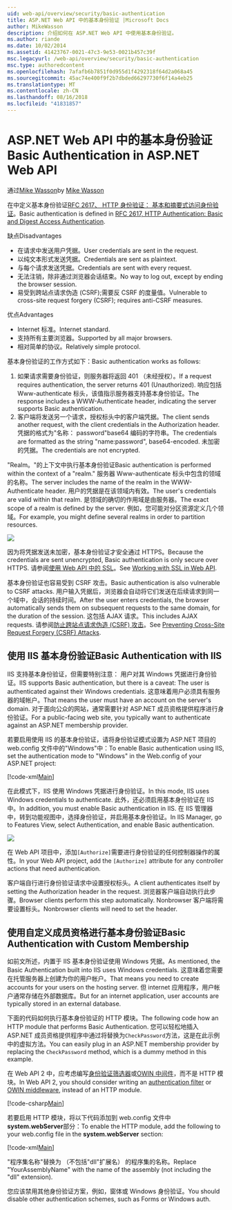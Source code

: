```yaml
---
uid: web-api/overview/security/basic-authentication
title: ASP.NET Web API 中的基本身份验证 |Microsoft Docs
author: MikeWasson
description: 介绍如何在 ASP.NET Web API 中使用基本身份验证。
ms.author: riande
ms.date: 10/02/2014
ms.assetid: 41423767-0021-47c3-9e53-0021b457c39f
msc.legacyurl: /web-api/overview/security/basic-authentication
msc.type: authoredcontent
ms.openlocfilehash: 7afafb6b7851f0d955d1f4292318f64d2a068a45
ms.sourcegitcommit: 45ac74e400f9f2b7dbded66297730f6f14a4eb25
ms.translationtype: MT
ms.contentlocale: zh-CN
ms.lasthandoff: 08/16/2018
ms.locfileid: "41831857"
---
```

<a name="basic-authentication-in-aspnet-web-api"></a><span data-ttu-id="37904-103">ASP.NET Web API 中的基本身份验证</span><span class="sxs-lookup"><span data-stu-id="37904-103">Basic Authentication in ASP.NET Web API</span></span>
====================
<span data-ttu-id="37904-104">通过[Mike Wasson](https://github.com/MikeWasson)</span><span class="sxs-lookup"><span data-stu-id="37904-104">by [Mike Wasson](https://github.com/MikeWasson)</span></span>

<span data-ttu-id="37904-105">在中定义基本身份验证[RFC 2617、 HTTP 身份验证： 基本和摘要式访问身份验证](http://www.ietf.org/rfc/rfc2617.txt)。</span><span class="sxs-lookup"><span data-stu-id="37904-105">Basic authentication is defined in [RFC 2617, HTTP Authentication: Basic and Digest Access Authentication](http://www.ietf.org/rfc/rfc2617.txt).</span></span>

<span data-ttu-id="37904-106">缺点</span><span class="sxs-lookup"><span data-stu-id="37904-106">Disadvantages</span></span>

- <span data-ttu-id="37904-107">在请求中发送用户凭据。</span><span class="sxs-lookup"><span data-stu-id="37904-107">User credentials are sent in the request.</span></span>
- <span data-ttu-id="37904-108">以纯文本形式发送凭据。</span><span class="sxs-lookup"><span data-stu-id="37904-108">Credentials are sent as plaintext.</span></span>
- <span data-ttu-id="37904-109">与每个请求发送凭据。</span><span class="sxs-lookup"><span data-stu-id="37904-109">Credentials are sent with every request.</span></span>
- <span data-ttu-id="37904-110">无法注销，除非通过浏览器会话结束。</span><span class="sxs-lookup"><span data-stu-id="37904-110">No way to log out, except by ending the browser session.</span></span>
- <span data-ttu-id="37904-111">易受到跨站点请求伪造 (CSRF);需要反 CSRF 的度量值。</span><span class="sxs-lookup"><span data-stu-id="37904-111">Vulnerable to cross-site request forgery (CSRF); requires anti-CSRF measures.</span></span>

<span data-ttu-id="37904-112">优点</span><span class="sxs-lookup"><span data-stu-id="37904-112">Advantages</span></span>

- <span data-ttu-id="37904-113">Internet 标准。</span><span class="sxs-lookup"><span data-stu-id="37904-113">Internet standard.</span></span>
- <span data-ttu-id="37904-114">支持所有主要浏览器。</span><span class="sxs-lookup"><span data-stu-id="37904-114">Supported by all major browsers.</span></span>
- <span data-ttu-id="37904-115">相对简单的协议。</span><span class="sxs-lookup"><span data-stu-id="37904-115">Relatively simple protocol.</span></span>

<span data-ttu-id="37904-116">基本身份验证的工作方式如下：</span><span class="sxs-lookup"><span data-stu-id="37904-116">Basic authentication works as follows:</span></span>

1. <span data-ttu-id="37904-117">如果请求需要身份验证，则服务器将返回 401 （未经授权）。</span><span class="sxs-lookup"><span data-stu-id="37904-117">If a request requires authentication, the server returns 401 (Unauthorized).</span></span> <span data-ttu-id="37904-118">响应包括 Www-authenticate 标头，该值指示服务器支持基本身份验证。</span><span class="sxs-lookup"><span data-stu-id="37904-118">The response includes a WWW-Authenticate header, indicating the server supports Basic authentication.</span></span>
2. <span data-ttu-id="37904-119">客户端将发送另一个请求，授权标头中的客户端凭据。</span><span class="sxs-lookup"><span data-stu-id="37904-119">The client sends another request, with the client credentials in the Authorization header.</span></span> <span data-ttu-id="37904-120">凭据的格式为"名称： password"base64 编码的字符串。</span><span class="sxs-lookup"><span data-stu-id="37904-120">The credentials are formatted as the string "name:password", base64-encoded.</span></span> <span data-ttu-id="37904-121">未加密的凭据。</span><span class="sxs-lookup"><span data-stu-id="37904-121">The credentials are not encrypted.</span></span>

<span data-ttu-id="37904-122">"Realm。"的上下文中执行基本身份验证</span><span class="sxs-lookup"><span data-stu-id="37904-122">Basic authentication is performed within the context of a "realm."</span></span> <span data-ttu-id="37904-123">服务器 Www-authenticate 标头中包含的领域的名称。</span><span class="sxs-lookup"><span data-stu-id="37904-123">The server includes the name of the realm in the WWW-Authenticate header.</span></span> <span data-ttu-id="37904-124">用户的凭据是在该领域内有效。</span><span class="sxs-lookup"><span data-stu-id="37904-124">The user's credentials are valid within that realm.</span></span> <span data-ttu-id="37904-125">是领域的确切的作用域是由服务器。</span><span class="sxs-lookup"><span data-stu-id="37904-125">The exact scope of a realm is defined by the server.</span></span> <span data-ttu-id="37904-126">例如，您可能对分区资源定义几个领域。</span><span class="sxs-lookup"><span data-stu-id="37904-126">For example, you might define several realms in order to partition resources.</span></span>

![](basic-authentication/_static/image1.png)

<span data-ttu-id="37904-127">因为将凭据发送未加密，基本身份验证才安全通过 HTTPS。</span><span class="sxs-lookup"><span data-stu-id="37904-127">Because the credentials are sent unencrypted, Basic authentication is only secure over HTTPS.</span></span> <span data-ttu-id="37904-128">请参阅[使用 Web API 中的 SSL](working-with-ssl-in-web-api.md)。</span><span class="sxs-lookup"><span data-stu-id="37904-128">See [Working with SSL in Web API](working-with-ssl-in-web-api.md).</span></span>

<span data-ttu-id="37904-129">基本身份验证也容易受到 CSRF 攻击。</span><span class="sxs-lookup"><span data-stu-id="37904-129">Basic authentication is also vulnerable to CSRF attacks.</span></span> <span data-ttu-id="37904-130">用户输入凭据后，浏览器会自动将它们发送在后续请求到同一个域中，会话的持续时间。</span><span class="sxs-lookup"><span data-stu-id="37904-130">After the user enters credentials, the browser automatically sends them on subsequent requests to the same domain, for the duration of the session.</span></span> <span data-ttu-id="37904-131">这包括 AJAX 请求。</span><span class="sxs-lookup"><span data-stu-id="37904-131">This includes AJAX requests.</span></span> <span data-ttu-id="37904-132">请参阅[防止跨站点请求伪造 (CSRF) 攻击](preventing-cross-site-request-forgery-csrf-attacks.md)。</span><span class="sxs-lookup"><span data-stu-id="37904-132">See [Preventing Cross-Site Request Forgery (CSRF) Attacks](preventing-cross-site-request-forgery-csrf-attacks.md).</span></span>

## <a name="basic-authentication-with-iis"></a><span data-ttu-id="37904-133">使用 IIS 基本身份验证</span><span class="sxs-lookup"><span data-stu-id="37904-133">Basic Authentication with IIS</span></span>

<span data-ttu-id="37904-134">IIS 支持基本身份验证，但需要特别注意： 用户对其 Windows 凭据进行身份验证。</span><span class="sxs-lookup"><span data-stu-id="37904-134">IIS supports Basic authentication, but there is a caveat: The user is authenticated against their Windows credentials.</span></span> <span data-ttu-id="37904-135">这意味着用户必须具有服务器的域帐户。</span><span class="sxs-lookup"><span data-stu-id="37904-135">That means the user must have an account on the server's domain.</span></span> <span data-ttu-id="37904-136">对于面向公众的网站，通常需要针对 ASP.NET 成员资格提供程序进行身份验证。</span><span class="sxs-lookup"><span data-stu-id="37904-136">For a public-facing web site, you typically want to authenticate against an ASP.NET membership provider.</span></span>

<span data-ttu-id="37904-137">若要启用使用 IIS 的基本身份验证，请将身份验证模式设置为 ASP.NET 项目的 web.config 文件中的"Windows"中：</span><span class="sxs-lookup"><span data-stu-id="37904-137">To enable Basic authentication using IIS, set the authentication mode to "Windows" in the Web.config of your ASP.NET project:</span></span>

[!code-xml[Main](basic-authentication/samples/sample1.xml)]

<span data-ttu-id="37904-138">在此模式下，IIS 使用 Windows 凭据进行身份验证。</span><span class="sxs-lookup"><span data-stu-id="37904-138">In this mode, IIS uses Windows credentials to authenticate.</span></span> <span data-ttu-id="37904-139">此外，还必须启用基本身份验证在 IIS 中。</span><span class="sxs-lookup"><span data-stu-id="37904-139">In addition, you must enable Basic authentication in IIS.</span></span> <span data-ttu-id="37904-140">在 IIS 管理器中，转到功能视图中，选择身份验证，并启用基本身份验证。</span><span class="sxs-lookup"><span data-stu-id="37904-140">In IIS Manager, go to Features View, select Authentication, and enable Basic authentication.</span></span>

![](basic-authentication/_static/image2.png)

<span data-ttu-id="37904-141">在 Web API 项目中，添加`[Authorize]`需要进行身份验证的任何控制器操作的属性。</span><span class="sxs-lookup"><span data-stu-id="37904-141">In your Web API project, add the `[Authorize]` attribute for any controller actions that need authentication.</span></span>

<span data-ttu-id="37904-142">客户端自行进行身份验证请求中设置授权标头。</span><span class="sxs-lookup"><span data-stu-id="37904-142">A client authenticates itself by setting the Authorization header in the request.</span></span> <span data-ttu-id="37904-143">浏览器客户端自动执行此步骤。</span><span class="sxs-lookup"><span data-stu-id="37904-143">Browser clients perform this step automatically.</span></span> <span data-ttu-id="37904-144">Nonbrowser 客户端将需要设置标头。</span><span class="sxs-lookup"><span data-stu-id="37904-144">Nonbrowser clients will need to set the header.</span></span>

## <a name="basic-authentication-with-custom-membership"></a><span data-ttu-id="37904-145">使用自定义成员资格进行基本身份验证</span><span class="sxs-lookup"><span data-stu-id="37904-145">Basic Authentication with Custom Membership</span></span>

<span data-ttu-id="37904-146">如前文所述，内置于 IIS 基本身份验证使用 Windows 凭据。</span><span class="sxs-lookup"><span data-stu-id="37904-146">As mentioned, the Basic Authentication built into IIS uses Windows credentials.</span></span> <span data-ttu-id="37904-147">这意味着您需要在托管服务器上创建为你的用户帐户。</span><span class="sxs-lookup"><span data-stu-id="37904-147">That means you need to create accounts for your users on the hosting server.</span></span> <span data-ttu-id="37904-148">但 internet 应用程序，用户帐户通常存储在外部数据库。</span><span class="sxs-lookup"><span data-stu-id="37904-148">But for an internet application, user accounts are typically stored in an external database.</span></span>

<span data-ttu-id="37904-149">下面的代码如何执行基本身份验证的 HTTP 模块。</span><span class="sxs-lookup"><span data-stu-id="37904-149">The following code how an HTTP module that performs Basic Authentication.</span></span> <span data-ttu-id="37904-150">您可以轻松地插入 ASP.NET 成员资格提供程序中通过将替换为`CheckPassword`方法，这是在此示例中的虚拟方法。</span><span class="sxs-lookup"><span data-stu-id="37904-150">You can easily plug in an ASP.NET membership provider by replacing the `CheckPassword` method, which is a dummy method in this example.</span></span>

<span data-ttu-id="37904-151">在 Web API 2 中，应考虑编写[身份验证筛选器](authentication-filters.md)或[OWIN 中间件](../../../aspnet/overview/owin-and-katana/index.md)，而不是 HTTP 模块。</span><span class="sxs-lookup"><span data-stu-id="37904-151">In Web API 2, you should consider writing an [authentication filter](authentication-filters.md) or [OWIN middleware](../../../aspnet/overview/owin-and-katana/index.md), instead of an HTTP module.</span></span>

[!code-csharp[Main](basic-authentication/samples/sample2.cs)]

<span data-ttu-id="37904-152">若要启用 HTTP 模块，将以下代码添加到 web.config 文件中**system.webServer**部分：</span><span class="sxs-lookup"><span data-stu-id="37904-152">To enable the HTTP module, add the following to your web.config file in the **system.webServer** section:</span></span>

[!code-xml[Main](basic-authentication/samples/sample3.xml?highlight=4)]

<span data-ttu-id="37904-153">"程序集名称"替换为 （不包括"dll"扩展名） 的程序集的名称。</span><span class="sxs-lookup"><span data-stu-id="37904-153">Replace "YourAssemblyName" with the name of the assembly (not including the "dll" extension).</span></span>

<span data-ttu-id="37904-154">您应该禁用其他身份验证方案，例如，窗体或 Windows 身份验证。</span><span class="sxs-lookup"><span data-stu-id="37904-154">You should disable other authentication schemes, such as Forms or Windows auth.</span></span>
